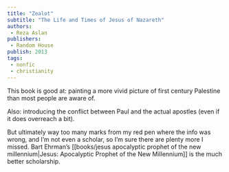```yaml
---
title: "Zealot"
subtitle: "The Life and Times of Jesus of Nazareth"
authors: 
 - Reza Aslan
publishers:
 - Random House
publish: 2013
tags: 
 - nonfic
 - christianity
---
```


This book is good at: painting a more vivid picture of first century Palestine than most people are aware of. 

Also: introducing the conflict between Paul and the actual apostles (even if it does overreach a bit).

But ultimately way too many marks from my red pen where the info was wrong, and I’m not even a scholar, so I’m sure there are plenty more I missed. Bart Ehrman’s [[books/jesus apocalyptic prophet of the new millennium|Jesus: Apocalyptic Prophet of the New Millennium]] is the much better scholarship.